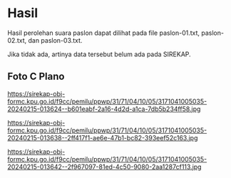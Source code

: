 # Hasil

Hasil perolehan suara paslon dapat dilihat pada file paslon-01.txt, paslon-02.txt, dan paslon-03.txt.

Jika tidak ada, artinya data tersebut belum ada pada SIREKAP.

## Foto C Plano

https://sirekap-obj-formc.kpu.go.id/f9cc/pemilu/ppwp/31/71/04/10/05/3171041005035-20240215-013624--b601eabf-2a16-4d2d-a1ca-7db5b234ff58.jpg

https://sirekap-obj-formc.kpu.go.id/f9cc/pemilu/ppwp/31/71/04/10/05/3171041005035-20240215-013638--2ff417f1-ae6e-47b1-bc82-393eef52c163.jpg

https://sirekap-obj-formc.kpu.go.id/f9cc/pemilu/ppwp/31/71/04/10/05/3171041005035-20240215-013642--2f967097-81ed-4c50-9080-2aa1287cf113.jpg
